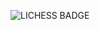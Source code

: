 ![LICHESS BADGE](https://img.shields.io/badge/-2088%3A%20blitz-gray?style=plastic&logo=lichess&label=elib&labelColor=black&color=gray)
